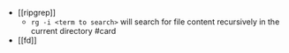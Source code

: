 - [[ripgrep]]
	- `rg -i <term to search>` will search for file content recursively in the current directory #card
- [[fd]]